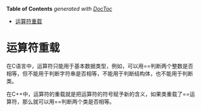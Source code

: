 <!-- START doctoc generated TOC please keep comment here to allow auto update -->
<!-- DON'T EDIT THIS SECTION, INSTEAD RE-RUN doctoc TO UPDATE -->
**Table of Contents**  *generated with [DocToc](https://github.com/thlorenz/doctoc)*

- [运算符重载](#%E8%BF%90%E7%AE%97%E7%AC%A6%E9%87%8D%E8%BD%BD)

<!-- END doctoc generated TOC please keep comment here to allow auto update -->

# 运算符重载
在C语言中，运算符只能用于基本数据类型，例如，可以用==判断两个整数是否相等，但不能用于判断字符串是否相等，不能用于判断结构体，也不能用于判断类。

在C++中，运算符的重载就是把运算符的符号赋予新的含义，如果类重载了==运算符，那么就可以用==判断两个类是否相等。

